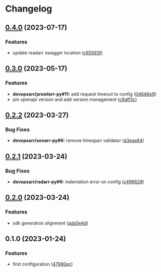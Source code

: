 # Changelog

## [0.4.0](https://github.com/devopsarr/readarr-py/compare/v0.3.0...v0.4.0) (2023-07-17)


### Features

* update readarr swagger location ([c65593f](https://github.com/devopsarr/readarr-py/commit/c65593fcdb5e1e2452ea03962648869d9c32c67f))

## [0.3.0](https://github.com/devopsarr/readarr-py/compare/v0.2.2...v0.3.0) (2023-05-17)


### Features

* **devopsarr/prowlarr-py#11:** add request timeout to config ([04646e9](https://github.com/devopsarr/readarr-py/commit/04646e992e0cd9d6444170c9e27d5f42331b3d0f))
* pin openapi version and add version management ([c8aff3c](https://github.com/devopsarr/readarr-py/commit/c8aff3c0460da060712f0c22ad188c60895e1087))

## [0.2.2](https://github.com/devopsarr/readarr-py/compare/v0.2.1...v0.2.2) (2023-03-27)


### Bug Fixes

* **devopsarr/sonarr-py#6:** remove timespan validator ([d3eae94](https://github.com/devopsarr/readarr-py/commit/d3eae9406fc9452ab92a8db5c1a357c07a308673))

## [0.2.1](https://github.com/devopsarr/readarr-py/compare/v0.2.0...v0.2.1) (2023-03-24)


### Bug Fixes

* **devopsarr/radarr-py#6:** indentation error on config ([c496628](https://github.com/devopsarr/readarr-py/commit/c496628211bed151a8ee8a3f857d7b7ec0d9f027))

## [0.2.0](https://github.com/devopsarr/readarr-py/compare/v0.1.0...v0.2.0) (2023-03-24)


### Features

* sdk generation alignment ([ada5e4d](https://github.com/devopsarr/readarr-py/commit/ada5e4d73e85148165f12bd2c638288e621981d9))

## 0.1.0 (2023-01-24)


### Features

* first configuration ([47980ec](https://github.com/devopsarr/readarr-py/commit/47980ecac9a2475e556658cd52f8eac427c77152))
